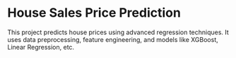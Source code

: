 # House Sales Price Prediction

This project predicts house prices using advanced regression techniques.
It uses data preprocessing, feature engineering, and models like XGBoost, Linear Regression, etc.
